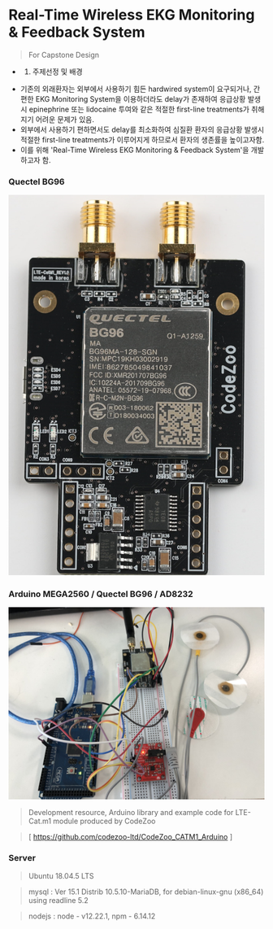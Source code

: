 # Real-Time Wireless EKG Monitoring & Feedback System
> For Capstone Design


* 1. 주제선정 및 배경
- 기존의 외래환자는 외부에서 사용하기 힘든 hardwired system이 요구되거나, 간편한 EKG Monitoring System을 이용하더라도 delay가 존재하여 응급상황 발생시 epinephrine 또는 lidocaine 투여와 같은 적절한 first-line treatments가 취해지기 어려운 문제가 있음.
- 외부에서 사용하기 편하면서도 delay를 최소화하여 심질환 환자의 응급상황 발생시 적절한 first-line treatments가 이루어지게 하므로서 환자의 생존률을 높이고자함.
- 이를 위해 'Real-Time Wireless EKG Monitoring & Feedback System'을 개발하고자 함. 


### Quectel BG96
<img src="/Img/bg96.png">

### Arduino MEGA2560 / Quectel BG96 / AD8232
<img src="/Img/product.jpg">

> Development resource, Arduino library and example code for LTE-Cat.m1 module produced by CodeZoo


> [ https://github.com/codezoo-ltd/CodeZoo_CATM1_Arduino ]

### Server
> Ubuntu 18.04.5 LTS


> mysql : Ver 15.1 Distrib 10.5.10-MariaDB, for debian-linux-gnu (x86_64) using readline 5.2


> nodejs : node - v12.22.1, npm - 6.14.12
